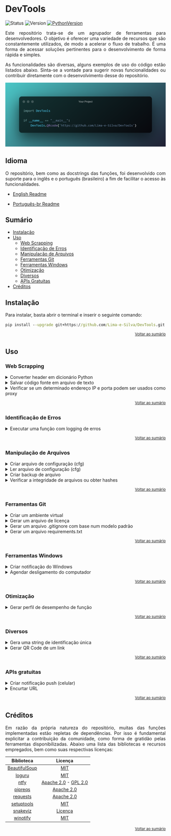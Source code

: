 <div align="left">

# DevTools

![Status](https://img.shields.io/badge/status-ativo-yellowgreen?style=for-the-badge)
![Version](https://img.shields.io/badge/versão-0.1.0-blue?style=for-the-badge)
[![PythonVersion](https://img.shields.io/badge/python-3.10-blue?style=for-the-badge&logo=python&logoColor=white)](https://www.python.org/downloads/)

<p align="justify">
Este repositório trata-se de um agrupador de ferramentas para desenvolvedores. O objetivo é oferecer uma variedade de recursos que são constantemente utilizados, de modo a acelerar o fluxo de trabalho. É uma forma de acessar soluções pertinentes para o desenvolvimento de forma rápida e simples.
</p>

<p align="justify">
As funcionalidades são diversas, alguns exemplos de uso do código estão listados abaixo. Sinta-se a vontade para sugerir novas funcionalidades ou contribuir diretamente com o desenvolvimento desse do repositório.
</p>

![cover](https://github.com/Lima-e-Silva/DevTools/blob/main/Misc/cover.png)

</div>

## Idioma

<p align="justify">
   O repositório, bem como as docstrings das funções, foi desenvolvido com suporte para o inglês e o português (brasileiro) a fim de facilitar o acesso às funcionalidades.
</p>

- [English Readme](https://github.com/Lima-e-Silva/DevTools/blob/main/README.md)

- [Português-br Readme](https://github.com/Lima-e-Silva/DevTools/blob/main/README.pt-br.md)

## Sumário

- [Instalação](#instalação)
- [Uso](#uso)
  - [Web Scrapping](#web-scrapping)
  - [Identificação de Erros](#identificação-de-erros)
  - [Manipulação de Arquivos](#manipulação-de-arquivos)
  - [Ferramentas Git](#ferramentas-git)
  - [Ferramentas Windows](#ferramentas-windows)
  - [Otimização](#otimização)
  - [Diversos](#diversos)
  - [APIs Gratuitas](#apis-gratuitas)
- [Créditos](#créditos)


## Instalação

Para instalar, basta abrir o terminal e inserir o seguinte comando:
 ```cmd
 pip install --upgrade git+https://github.com/Lima-e-Silva/DevTools.git
 ```
 
 <div align='right'>
 
 <sup>[Voltar ao sumário](#sumário)</sup>

 </div>
 
## Uso

### Web Scrapping
<details>
 <summary>Converter header em dicionário Python</summary>
 
 ```python
import DevTools

headers = """sec-ch-ua-platform: "Windows"
sec-fetch-dest: document
sec-fetch-mode: navigate
sec-fetch-site: same-origin
user-agent: Mozilla/5.0 (Windows NT 10.0; Win64; x64) AppleWebKit/537.36 (KHTML, like Gecko) Chrome/108.0.0.0 Safari/537.36"""

headers_dict = DevTools.chrome2dict(headers_str=headers)
 ```
 </details>
 
 <details>
 <summary>Salvar código fonte em arquivo de texto</summary>
 
 ```python
import DevTools

url = 'https://raw.githubusercontent.com/Lima-e-Silva/DevTools/main/README.md'

DevTools.html2txt(url=url, output_path='Github-DevTools.txt')
 ```
 </details>
 
 <details>
 <summary>Verificar se um determinado endereço IP e porta podem ser usados como proxy</summary>
 
 ```python
 import DevTools
 
 # Endereços de IP e respectivas portas podem ser encontrados aqui: "https://free-proxy-list.net"
 ip = '80.252.5.34'
 port = '7001'
 
 if DevTools.verify_proxy(ip=ip, port=port):
    print('IP e porta funcionais!')
 ```
 </details>
 
 <div align='right'>
 
 <sup>[Voltar ao sumário](#sumário)</sup>

 </div>
 
 ### Identificação de Erros
 
 <details>
 <summary>Executar uma função com logging de erros</summary>
 
 ```python
 import DevTools
 
 # Função que está apresentando erros
 def foo(a,b):
    return a/b
 
 DevTools.debug_function(foo, a=1, b=0, output='logfile')
 ```
 </details>
 
  <div align='right'>
 
  <sup>[Voltar ao sumário](#sumário)</sup>

  </div>
  
 ### Manipulação de Arquivos
 
 <details>
 <summary>Criar arquivo de configuração (cfg)</summary>
 
 ```python
 import DevTools
 
 config_dict = {
    'seção': {
        'A': '1',
        'B': '2'
    }
 }
 
 DevTools.create_cfg(file='config.cfg', cfg_dict=config_dict)

 ```
 </details>
 
 <details>
 <summary>Ler arquivo de configuração (cfg)</summary>
 
 ```python
 import DevTools
 
 config_dict = DevTools.read_cfg(file='config.cfg')

 ```
 </details>
  
 <details>
 <summary>Criar backup de arquivo</summary>
 
 ```python
 import DevTools

 DevTools.backup(file='arquivo_importante.txt', output_path='backups/cópias_de_segurança')

 ```
 </details>
 
 <details>
 <summary>Verificar a integridade de arquivos ou obter hashes</summary>
 
 ```python
 import DevTools

if DevTools.check_hash('file.txt', 'backup.txt'):
    print('Integridade Verificada')

file_hash = DevTools.check_hash('file.txt')
 ```
 </details>
 
  <div align='right'>
 
  <sup>[Voltar ao sumário](#sumário)</sup>

  </div>
  
 ### Ferramentas Git
 
 <details>
 <summary>Criar um ambiente virtual</summary>
 
 ```python
 import DevTools

DevTools.create_env()

 ```
 </details>
 
 <details>
 <summary>Gerar um arquivo de licença</summary>
 
 ```python
 import DevTools

DevTools.license(license_type='MIT', name='Luiz Paulo Lima e Silva')

 ```
 </details>
 
 <details>
 <summary>Gerar um arquivo .gitignore com base num modelo padrão</summary>
 
 ```python
 import DevTools

DevTools.git_ignore(folders=['pasta-pessoal'], extensions=['xlsx', 'pdf'])
 ```
 </details>
 
 <details>
 <summary>Gerar um arquivo requirements.txt</summary>
 
 ```python
 import DevTools

DevTools.requirements()
 ```
 </details>
 
  <div align='right'>
 
  <sup>[Voltar ao sumário](#sumário)</sup>

  </div>
  
 ### Ferramentas Windows
 
 <details>
 <summary>Criar notificação do Windows</summary>
 
 ```python
 import DevTools

DevTools.notify(
    id='DevTools',
    title='Demonstração',
    message='Essa notificação trata-se de mera demonstração',
    buttons={'Abrir link': 'https://github.com/Lima-e-Silva/DevTools/'},
    sound=True,
    audio_loop=False)

 ```
 </details>
 
 <details>
 <summary>Agendar desligamento do computador</summary>
 
 ```python
import DevTools

DevTools.shutdown(time=3600, message="Hora de dormir Zzz...")

 ```
 </details>
 
  <div align='right'>
 
  <sup>[Voltar ao sumário](#sumário)</sup>

  </div>
  
 ### Otimização
 
 <details>
 <summary>Gerar perfil de desempenho de função</summary>
 
 ```python
 import DevTools

def foo(x, y=3):
    for n in range(x):
        print(n**y)

DevTools.prof('output', foo, 100, y=2)

 ```
 </details>
 
  <div align='right'>
 
  <sup>[Voltar ao sumário](#sumário)</sup>

  </div>
  
 ### Diversos
 
 <details>
 <summary>Gera uma string de identificação única</summary>
 
 ```python
 import DevTools

id = DevTools.unique_id(length=6,
                   letters=True,
                   numbers=True,
                   lower_case=False,
                   blocks=4)

# Exemplo de saída: 0AMKPJ-LITCGF-N5A1LM-TCSHZF
 ```
 </details>
 
 
 <details>
 <summary>Gerar QR Code de um link</summary>
 
 ```python
 import DevTools

DevTools.QRcode(url='https://github.com/Lima-e-Silva/DevTools/',
                size=150,
                output='Meu QR Code')

 ```
 </details>
 
 <div align='right'>
 
  <sup>[Voltar ao sumário](#sumário)</sup>

 </div>
  
 ### APIs gratuitas
 
  <details>
 <summary>Criar notificação push (celular)</summary>
 
 ```python
 import DevTools

TOPIC = 'notifications'  # Mais informações aqui: https://ntfy.sh

DevTools.smartphone_notify(topic=TOPIC,
                           message='Isso é uma notificação de demonstração',
                           title='Notificação Teste')
 ```
 </details>
 
 <details>
 <summary>Encurtar URL</summary>
 
 ```python
 import DevTools

url = 'https://www.google.com.br'

if short:= DevTools.short_url(url):
    print(short)

# Exemplo de Saída: https://gotiny.cc/xr4cs6
 ```
 </details>
 
<div align='right'>

<sup>[Voltar ao sumário](#sumário)</sup>

</div>

## Créditos

<p align="justify">
Em razão da própria natureza do repositório, muitas das funções implementadas estão repletas de dependências. Por isso é fundamental explicitar a contribuição da comunidade, como forma de gratidão pelas ferramentas disponibilizadas. Abaixo uma lista das bibliotecas e recursos empregados, bem como suas respectivas licenças:
</p>

|   Biblioteca   | Licença |
|:--------------:|:-------:|
| [BeautifulSoup](https://www.crummy.com/software/BeautifulSoup/) |   [MIT](https://www.crummy.com/software/BeautifulSoup/)   |
| [loguru](https://github.com/Delgan/loguru) | [MIT](https://github.com/Delgan/loguru/blob/master/LICENSE) |
| [ntfy](https://github.com/binwiederhier/ntfy) | [Apache 2.0](https://github.com/binwiederhier/ntfy/blob/main/LICENSE) - [GPL 2.0](https://github.com/binwiederhier/ntfy/blob/main/LICENSE.GPLv2) |
| [pipreqs](https://github.com/bndr/pipreqs) | [Apache 2.0](https://github.com/bndr/pipreqs/blob/master/LICENSE) |
| [requests](https://github.com/psf/requests) | [Apache 2.0](https://github.com/psf/requests/blob/main/LICENSE) |
| [setuptools](https://github.com/pypa/setuptools) | [MIT](https://github.com/pypa/setuptools/blob/main/LICENSE) |
| [snakeviz](https://github.com/jiffyclub/snakeviz) | [Licença](https://github.com/jiffyclub/snakeviz/blob/master/LICENSE.txt) |
| [winotify](https://github.com/versa-syahptr/winotify) | [MIT](https://github.com/versa-syahptr/winotify/blob/master/LICENSE) |


<div align='right'>

<sup>[Voltar ao sumário](#sumário)</sup>

</div>